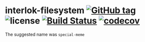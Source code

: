 # interlok-filesystem [![GitHub tag](https://img.shields.io/github/tag/adaptris/interlok-filesystem.svg)](https://github.com/adaptris/interlok-filesystem/tags) ![license](https://img.shields.io/github/license/adaptris/interlok-filesystem.svg) [![Build Status](https://travis-ci.org/adaptris/interlok-filesystem.svg?branch=develop)](https://travis-ci.org/adaptris/interlok-filesystem) [![codecov](https://codecov.io/gh/adaptris/interlok-filesystem/branch/develop/graph/badge.svg)](https://codecov.io/gh/adaptris/interlok-filesystem)

The suggested name was `special-meme`
